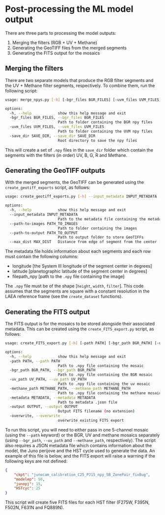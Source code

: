 # Post-processing the ML model output

There are three parts to processing the model outputs:

1. Merging the filters (RGB + UV + Methane)
2. Generating the GeoTIFF files from the merged segments
3. Generating the FITS output for the mosaics

## Merging the filters

There are two separate models that produce the RGB filter segments and the UV + Methane filter segments, respectively. To combine them, run the following script:

```bash
usage: merge_npys.py [-h] [-bgr_files BGR_FILES] [-uvm_files UVM_FILES] [-save_dir SAVE_DIR]

options:
  -h, --help            show this help message and exit
  -bgr_files BGR_FILES, --bgr_files BGR_FILES
                        Path to folder containing the BGR npy files
  -uvm_files UVM_FILES, --uvm_files UVM_FILES
                        Path to folder containing the UVM npy files
  -save_dir SAVE_DIR, --save_dir SAVE_DIR
                        Root directory to save the npy files
```

This will create a set of `.npy` files in the `save_dir` folder which contain the segments with the filters (in order) UV, B, G, R and Methane.

## Generating the GeoTIFF outputs

With the merged segments, the GeoTIFF can be generated using the `create_geotiff_exports` script, as follows:

```bash
usage: create_geotiff_exports.py [-h] --input_metadata INPUT_METADATA --path-to-images PATH_TO_IMAGES --path-to-output PATH_TO_OUTPUT [--max_dist MAX_DIST]

options:
  -h, --help            show this help message and exit
  --input_metadata INPUT_METADATA
                        Path to the metadata file containing the metadata for each segment
  --path-to-images PATH_TO_IMAGES
                        Path to folder containing the images
  --path-to-output PATH_TO_OUTPUT
                        Path to output folder to store GeoTIFFs
  --max_dist MAX_DIST   Distance from edge of segment from the center [in Mm]
```

The metadata file holds information about each segments and each row must contain the following columns:

- longitude [the System III longitude of the segment center in degrees]
- latitude [planetographic latitude of the segment center in degrees]
- filepath_npy [path to the `.npy` file containing the image]

The `.npy` file must be of the shape [`height`, `width`, `filter`]. This code assumes that the segments are square
with a constant resolution in the LAEA reference frame (see the `create_dataset` functions).

## Generating the FITS output

The FITS output is for the mosaics to be stored alongside their associated metadata. This can be created using the `create_FITS_export.py` script, as follows:

```bash
usage: create_FITS_export.py [-h] [-path PATH] [-bgr_path BGR_PATH] [-uv_path UV_PATH] [-methane_path METHANE_PATH] [-metadata METADATA] [-output OUTPUT] [-overwrite]

options:
  -h, --help            show this help message and exit
  -path PATH, --path PATH
                        Path to .npy file containing the mosaic
  -bgr_path BGR_PATH, --bgr_path BGR_PATH
                        Path to .npy file containing the BGR mosaic
  -uv_path UV_PATH, --uv_path UV_PATH
                        Path to .npy file containing the uv mosaic
  -methane_path METHANE_PATH, --methane_path METHANE_PATH
                        Path to .npy file containing the methane mosaic
  -metadata METADATA, --metadata METADATA
                        Path to metadata .json file
  -output OUTPUT, --output OUTPUT
                        Output FITS filename (no extension)
  -overwrite, --overwrite
                        overwrite existing FITS export
```

To run this script, you will need to either pass in one 5-channel mosaic (using the `--path` keyword) or the BGR, UV and methane mosaics separately
(using `--bgr_path`, `--uv_path` and `--methane_path`, respectively). The script also requires a JSON metadata file which contains information about the
model, the Juno perijove and the HST cycle used to generate the data. An example of this file is below, and
the FITS export will raise a warning if the following keys are not defined:

```JSON
{
    "ckpt": "junocam_calibration_C25_PJ15_npy_SB_ZonePair_fixBug",
    "modelep": 50,
    "junopj": 15,
    "HSTcyc": 25
}
```

This script will create five FITS files for each HST filter (F275W, F395N, F502N, F631N and FQ889N).
